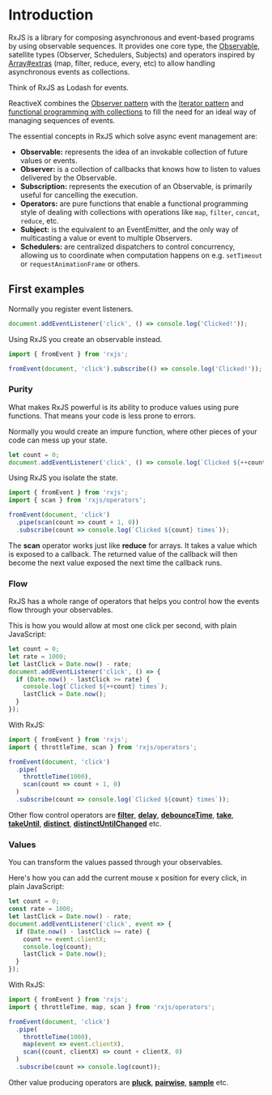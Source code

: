# Introduction

RxJS is a library for composing asynchronous and event-based programs by using observable sequences. It provides one core type, the [Observable](./guide/observable), satellite types (Observer, Schedulers, Subjects) and operators inspired by [Array#extras](https://developer.mozilla.org/en-US/docs/Web/JavaScript/New_in_JavaScript/1.6) (map, filter, reduce, every, etc) to allow handling asynchronous events as collections.

<span class="informal">Think of RxJS as Lodash for events.</span>

ReactiveX combines the [Observer pattern](https://en.wikipedia.org/wiki/Observer_pattern) with the [Iterator pattern](https://en.wikipedia.org/wiki/Iterator_pattern) and [functional programming with collections](http://martinfowler.com/articles/collection-pipeline/#NestedOperatorExpressions) to fill the need for an ideal way of managing sequences of events.

The essential concepts in RxJS which solve async event management are:

- **Observable:** represents the idea of an invokable collection of future values or events.
- **Observer:** is a collection of callbacks that knows how to listen to values delivered by the Observable.
- **Subscription:** represents the execution of an Observable, is primarily useful for cancelling the execution.
- **Operators:** are pure functions that enable a functional programming style of dealing with collections with operations like `map`, `filter`, `concat`, `reduce`, etc.
- **Subject:** is the equivalent to an EventEmitter, and the only way of multicasting a value or event to multiple Observers.
- **Schedulers:** are centralized dispatchers to control concurrency, allowing us to coordinate when computation happens on e.g. `setTimeout` or `requestAnimationFrame` or others.

## First examples

Normally you register event listeners.

```ts
document.addEventListener('click', () => console.log('Clicked!'));
```

Using RxJS you create an observable instead.

```ts
import { fromEvent } from 'rxjs';

fromEvent(document, 'click').subscribe(() => console.log('Clicked!'));
```

### Purity

What makes RxJS powerful is its ability to produce values using pure functions. That means your code is less prone to errors.

Normally you would create an impure function, where other
pieces of your code can mess up your state.

```ts
let count = 0;
document.addEventListener('click', () => console.log(`Clicked ${++count} times`));
```

Using RxJS you isolate the state.

```ts
import { fromEvent } from 'rxjs';
import { scan } from 'rxjs/operators';

fromEvent(document, 'click')
  .pipe(scan(count => count + 1, 0))
  .subscribe(count => console.log(`Clicked ${count} times`));
```

The **scan** operator works just like **reduce** for arrays. It takes a value which is exposed to a callback. The returned value of the callback will then become the next value exposed the next time the callback runs.

### Flow

RxJS has a whole range of operators that helps you control how the events flow through your observables.

This is how you would allow at most one click per second, with plain JavaScript:

```ts
let count = 0;
let rate = 1000;
let lastClick = Date.now() - rate;
document.addEventListener('click', () => {
  if (Date.now() - lastClick >= rate) {
    console.log(`Clicked ${++count} times`);
    lastClick = Date.now();
  }
});
```

With RxJS:

```ts
import { fromEvent } from 'rxjs';
import { throttleTime, scan } from 'rxjs/operators';

fromEvent(document, 'click')
  .pipe(
    throttleTime(1000),
    scan(count => count + 1, 0)
  )
  .subscribe(count => console.log(`Clicked ${count} times`));
```

Other flow control operators are [**filter**](../api/operators/filter), [**delay**](../api/operators/delay), [**debounceTime**](../api/operators/debounceTime), [**take**](../api/operators/take), [**takeUntil**](../api/operators/takeUntil), [**distinct**](../api/operators/distinct), [**distinctUntilChanged**](../api/operators/distinctUntilChanged) etc.

### Values

You can transform the values passed through your observables.

Here's how you can add the current mouse x position for every click, in plain JavaScript:

```ts
let count = 0;
const rate = 1000;
let lastClick = Date.now() - rate;
document.addEventListener('click', event => {
  if (Date.now() - lastClick >= rate) {
    count += event.clientX;
    console.log(count);
    lastClick = Date.now();
  }
});
```

With RxJS:

```ts
import { fromEvent } from 'rxjs';
import { throttleTime, map, scan } from 'rxjs/operators';

fromEvent(document, 'click')
  .pipe(
    throttleTime(1000),
    map(event => event.clientX),
    scan((count, clientX) => count + clientX, 0)
  )
  .subscribe(count => console.log(count));
```

Other value producing operators are [**pluck**](../api/operators/pluck), [**pairwise**](../api/operators/pairwise), [**sample**](../api/operators/sample) etc.
